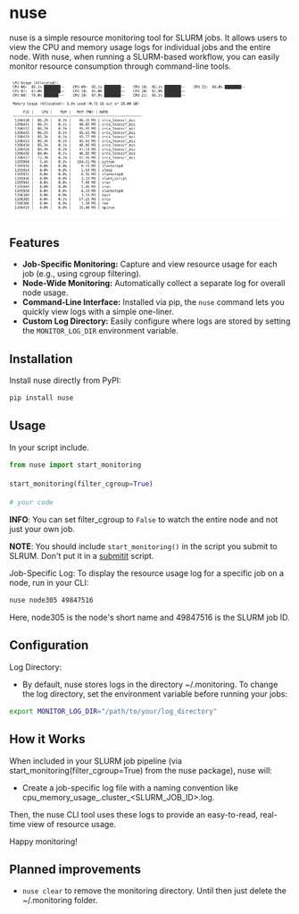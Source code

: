 # nuse

nuse is a simple resource monitoring tool for SLURM jobs. It allows users to view the CPU and memory usage logs for individual jobs and the entire node. With nuse, when running a SLURM-based workflow, you can easily monitor resource consumption through command-line tools.

![nuse example](https://raw.githubusercontent.com/MolinDiscovery/nuse/main/images/nuse_example.png)

## Features

- **Job-Specific Monitoring:** Capture and view resource usage for each job (e.g., using cgroup filtering).
- **Node-Wide Monitoring:** Automatically collect a separate log for overall node usage.
- **Command-Line Interface:** Installed via pip, the `nuse` command lets you quickly view logs with a simple one-liner.
- **Custom Log Directory:** Easily configure where logs are stored by setting the `MONITOR_LOG_DIR` environment variable.

## Installation

Install nuse directly from PyPI:

```bash
pip install nuse
```

## Usage

In your script include.

```python
from nuse import start_monitoring

start_monitoring(filter_cgroup=True)

# your code
```
**INFO**: You can set filter_cgroup to `False` to watch the entire node and not just your own job.

**NOTE**: You should include `start_monitoring()` in the script you submit to SLRUM. Don't put it in a [submitit](https://github.com/facebookincubator/submitit) script.

Job-Specific Log:
To display the resource usage log for a specific job on a node, run in your CLI:

```bash
nuse node305 49847516
```

Here, node305 is the node's short name and 49847516 is the SLURM job ID.

## Configuration
Log Directory:
* By default, nuse stores logs in the directory ~/.monitoring.
To change the log directory, set the environment variable before running your jobs:

```bash
export MONITOR_LOG_DIR="/path/to/your/log_directory"
```

## How it Works

When included in your SLURM job pipeline (via start_monitoring(filter_cgroup=True) from the nuse package), nuse will:

* Create a job-specific log file with a naming convention like cpu_memory_usage_<hostname>.cluster_<SLURM_JOB_ID>.log.

Then, the nuse CLI tool uses these logs to provide an easy-to-read, real-time view of resource usage.

Happy monitoring!

## Planned improvements

* `nuse clear` to remove the monitoring directory. Until then just delete the ~/.monitoring folder.